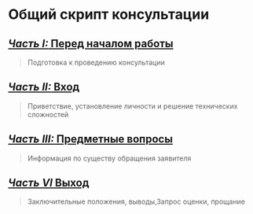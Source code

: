 # Общий скрипт консультации
## [*Часть I:* Перед началом работы](Универсальные/Перед%20началом%20работы.md)
> Подготовка к проведению консультации
## [*Часть II:* Вход](Универсальные/Вход.md)
> Приветствие, установление личности и решение технических сложностей
## [*Часть III:* Предметные вопросы](Предметные/Предметные.md)
> Информация по существу обращения заявителя
## [*Часть VI* Выход](Универсальные/Выход.md)
> Заключительные положения, выводы,Запрос оценки, прощание
